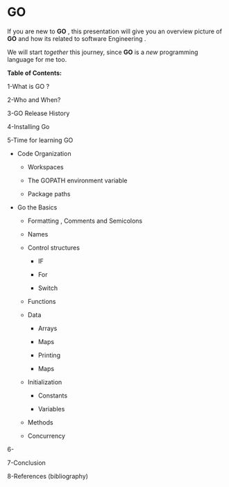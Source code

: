 # GO

If you are new to **GO** , this presentation will give you an overview picture of **GO** and how its related to software Engineering .

We will start *together* this journey, since **GO** is a *new* programming language for me too.




**Table of Contents:**



1-What is GO ? 

2-Who and When?

3-GO Release History 

4-Installing Go 

5-Time for learning GO

 * Code Organization
 
     * Workspaces
     
     * The GOPATH environment variable
     
     * Package paths

* Go the Basics 
 
     * Formatting , Comments and Semicolons

     * Names

     * Control structures
    
         * IF
         
         * For
         
         * Switch
         
     * Functions
 
     * Data
     
         * Arrays
         
         * Maps
         
         * Printing
         
         * Maps
         
     * Initialization
     
         * Constants
         
         * Variables
         
     * Methods
     
     * Concurrency



6- 

7-Conclusion

8-References (bibliography)
